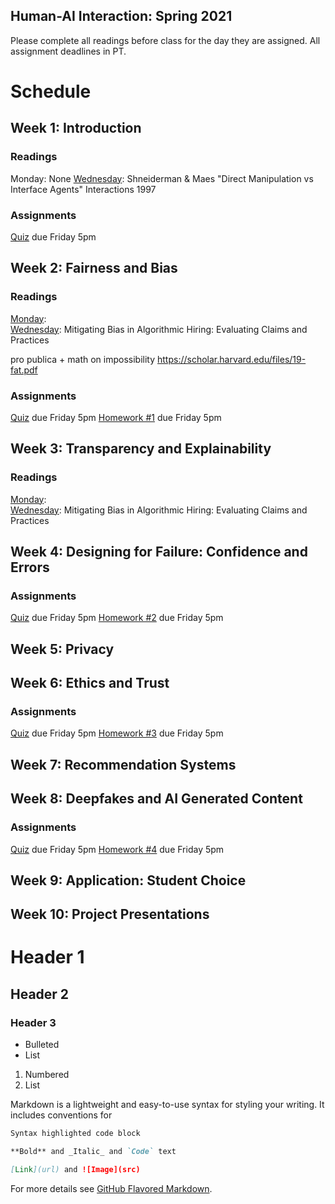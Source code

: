 ## Human-AI Interaction: Spring 2021

Please complete all readings before class for the day they are assigned. All assignment deadlines in PT. 

# Schedule

## Week 1: Introduction

### Readings
Monday: None
[Wednesday](https://www.lri.fr/~mbl/ENS/FONDIHM/2013/papers/ShneidermanMaes-Interactions97.pdf): Shneiderman & Maes "Direct Manipulation vs Interface Agents" Interactions 1997

### Assignments

[Quiz](url) due Friday 5pm

## Week 2: Fairness and Bias

### Readings
[Monday]():  
[Wednesday](): Mitigating Bias in Algorithmic Hiring: Evaluating Claims and
Practices

pro publica + math on impossibility
https://scholar.harvard.edu/files/19-fat.pdf

### Assignments

[Quiz](url) due Friday 5pm
[Homework #1](url) due Friday 5pm

## Week 3: Transparency and Explainability

### Readings
[Monday]():  
[Wednesday](): Mitigating Bias in Algorithmic Hiring: Evaluating Claims and
Practices

## Week 4: Designing for Failure: Confidence and Errors

### Assignments

[Quiz](url) due Friday 5pm
[Homework #2](url) due Friday 5pm

## Week 5: Privacy

## Week 6: Ethics and Trust

### Assignments

[Quiz](url) due Friday 5pm
[Homework #3](url) due Friday 5pm

## Week 7: Recommendation Systems

## Week 8: Deepfakes and AI Generated Content

### Assignments

[Quiz](url) due Friday 5pm
[Homework #4](url) due Friday 5pm

## Week 9: Application: Student Choice

## Week 10: Project Presentations


# Header 1
## Header 2
### Header 3





- Bulleted
- List

1. Numbered
2. List


Markdown is a lightweight and easy-to-use syntax for styling your writing. It includes conventions for

```markdown
Syntax highlighted code block

**Bold** and _Italic_ and `Code` text

[Link](url) and ![Image](src)
```

For more details see [GitHub Flavored Markdown](https://guides.github.com/features/mastering-markdown/).

